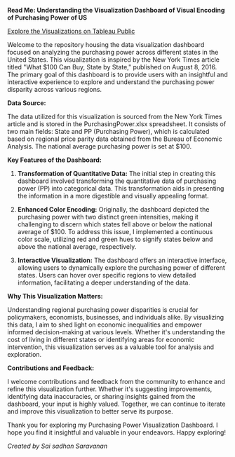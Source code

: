 **Read Me: Understanding the Visualization Dashboard of Visual Encoding of Purchasing Power of US**

[Explore the Visualizations on Tableau Public](https://public.tableau.com/views/PurchasingPower_SaisadhanSaravanan/Dashboard1?:language=en-US&publish=yes&:sid=&:display_count=n&:origin=viz_share_link)


Welcome to the repository housing the data visualization dashboard focused on analyzing the purchasing power across different states in the United States. This visualization is inspired by the New York Times article titled "What $100 Can Buy, State by State," published on August 8, 2016. The primary goal of this dashboard is to provide users with an insightful and interactive experience to explore and understand the purchasing power disparity across various regions.

**Data Source:**

The data utilized for this visualization is sourced from the New York Times article and is stored in the PurchasingPower.xlsx spreadsheet. It consists of two main fields: State and PP (Purchasing Power), which is calculated based on regional price parity data obtained from the Bureau of Economic Analysis. The national average purchasing power is set at $100.

**Key Features of the Dashboard:**

1. **Transformation of Quantitative Data:**
   The initial step in creating this dashboard involved transforming the quantitative data of purchasing power (PP) into categorical data. This transformation aids in presenting the information in a more digestible and visually appealing format.

2. **Enhanced Color Encoding:**
   Originally, the dashboard depicted the purchasing power with two distinct green intensities, making it challenging to discern which states fell above or below the national average of $100. To address this issue, I implemented a continuous color scale, utilizing red and green hues to signify states below and above the national average, respectively.

3. **Interactive Visualization:**
   The dashboard offers an interactive interface, allowing users to dynamically explore the purchasing power of different states. Users can hover over specific regions to view detailed information, facilitating a deeper understanding of the data.

**Why This Visualization Matters:**

Understanding regional purchasing power disparities is crucial for policymakers, economists, businesses, and individuals alike. By visualizing this data, I aim to shed light on economic inequalities and empower informed decision-making at various levels. Whether it's understanding the cost of living in different states or identifying areas for economic intervention, this visualization serves as a valuable tool for analysis and exploration.

**Contributions and Feedback:**

I welcome contributions and feedback from the community to enhance and refine this visualization further. Whether it's suggesting improvements, identifying data inaccuracies, or sharing insights gained from the dashboard, your input is highly valued. Together, we can continue to iterate and improve this visualization to better serve its purpose.

Thank you for exploring my Purchasing Power Visualization Dashboard. I hope you find it insightful and valuable in your endeavors. Happy exploring!

*Created by Sai sadhan Saravanan*
